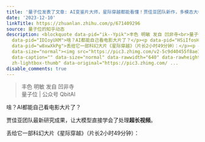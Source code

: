 ```yaml
---
title: '量子位发表了文章: AI变鉴片大师，星际穿越都能看懂！贾佳亚团队新作，多模态大模型挑战超长3小时视频'
date: '2023-12-10'
linkTitle: https://zhuanlan.zhihu.com/p/671409296
source: 量子位的知乎动态
description: <blockquote data-pid="ik--Ypik">丰色 明敏 发自 凹非寺<br>量子位 | 公众号 QbitAI</blockquote><p
  data-pid="IDIoyUXM">啥？AI都能自己看电影大片了？</p><p data-pid="HSiIfosH">贾佳亚团队最新研究成果，让大模型直接学会了处理<b>超长视频</b>。</p><p
  data-pid="w8xwXkPg">丢给它一部科幻大片《星际穿越》（片长2小时49分钟）：</p><p class="ztext-empty-paragraph"><br></p><figure
  data-size="normal"><img src="https://pic3.zhimg.com/v2-5c9d40455f8ae1506c542c21a213a01a_1440w.jpg"
  data-caption="" data-size="normal" data-rawwidth="640" data-rawheight="344" class="origin_image
  zh-lightbox-thumb" data-original="https://pic3.zhimg.com/ ...
disable_comments: true
---
```

<blockquote data-pid="ik--Ypik">丰色 明敏 发自 凹非寺<br>量子位 | 公众号 QbitAI</blockquote><p data-pid="IDIoyUXM">啥？AI都能自己看电影大片了？</p><p data-pid="HSiIfosH">贾佳亚团队最新研究成果，让大模型直接学会了处理<b>超长视频</b>。</p><p data-pid="w8xwXkPg">丢给它一部科幻大片《星际穿越》（片长2小时49分钟）：</p><p class="ztext-empty-paragraph"><br></p><figure data-size="normal"><img src="https://pic3.zhimg.com/v2-5c9d40455f8ae1506c542c21a213a01a_1440w.jpg" data-caption="" data-size="normal" data-rawwidth="640" data-rawheight="344" class="origin_image zh-lightbox-thumb" data-original="https://pic3.zhimg.com/ ...